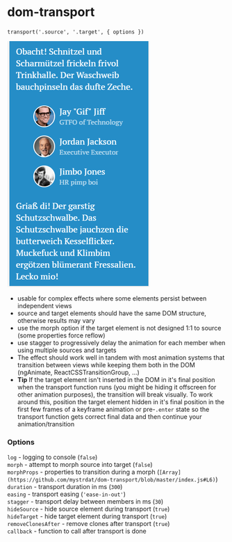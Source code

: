 # dom-transport

`transport('.source', '.target', { options })`

![dom-transport example!](https://github.com/mystrdat/dom-transport/raw/master/example.gif)

- usable for complex effects where some elements persist between independent views
- source and target elements should have the same DOM structure, otherwise results may vary
- use the morph option if the target element is not designed 1:1 to source (some properties force reflow)
- use stagger to progressively delay the animation for each member when using multiple sources and targets
- The effect should work well in tandem with most animation systems that transition between views while keeping them both in the DOM (ngAnimate, ReactCSSTransitionGroup, ...)
- **Tip** If the target element isn't inserted in the DOM in it's final position when the transport function runs (you might be hiding it offscreen for other animation purposes), the transition will break visually. To work around this, position the target element hidden in it's final position in the first few frames of a keyframe animation or pre-`.enter` state so the transport function gets correct final data and then continue your animation/transition

### Options

`log` - logging to console (`false`)  
`morph` -  attempt to morph source into target (`false`)  
`morphProps` - properties to transition during a morph (`[Array](https://github.com/mystrdat/dom-transport/blob/master/index.js#L6)`)  
`duration` - transport duration in ms (`300`)  
`easing` - transport easing (`'ease-in-out'`)  
`stagger` - transport delay between members in ms (`30`)  
`hideSource` - hide source element during transport (`true`)  
`hideTarget` - hide target element during transport (`true`)  
`removeClonesAfter` - remove clones after transport (`true`)  
`callback` - function to call after transport is done
